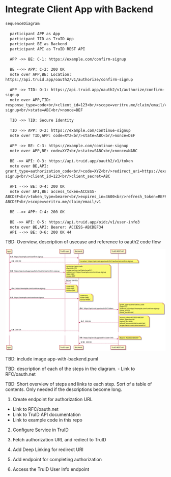 # Integrate Client App with Backend

<!--
TODO: Build script that generates .png from .puml files
TODO: Add very simple example backend and app, that demonstrates each of the steps below
TODO: Add build script that generates HTML from the markup
TODO: Include generated REST API documentation when building
TODO: add publish script that publishes to truid.app or to github.com pages
-->

```mermaid
sequenceDiagram

  participant APP as App
  participant TID as TruID App
  participant BE as Backend
  participant API as TruID REST API

  APP ->> BE: C-1: https://example.com/confirm-signup

  BE -->> APP: C-2: 200 OK
  note over APP,BE: Location: https://api.truid.app/oauth2/v1/authorize/confirm-signup

  APP ->> TID: O-1: https://api.truid.app/oauth2/v1/authorize/confirm-signup
  note over APP,TID: response_type=code<br/>client_id=123<br/>scope=veritru.me/claim/email/v1<br/>redirect_uri=https://example.com/continue-signup<br/>state=ABC<br/>nonce=DEF

  TID ->> TID: Secure Identity

  TID ->> APP: O-2: https://example.com/continue-signup
  note over TID,APP: code=XYZ<br/>state=ABC<br/>nonce=DEF

  APP ->> BE: C-3: https://example.com/continue-signup
  note over APP,BE: code=XYZ<br/>state=SABC<br/>nonce=NABC

  BE ->> API: O-3: https://api.truid.app/oauth2/v1/token
  note over BE,API: grant_type=authorization_code<br/>code=XYZ<br/>redirect_uri=https://example.com/continue-signup<br/>client_id=123<br/>client_secret=ABC

  API -->> BE: O-4: 200 OK
  note over API,BE: access_token=ACCESS-ABCDEF<br/>token_type=bearer<br/>expires_in=3600<br/>refresh_token=REFRESH-ABCDEF<br/>scope=veritru.me/claim/email/v1

  BE -->> APP: C:4: 200 OK

  BE ->> API: O-5: https://api.truid.app/oidc/v1/user-info3
  note over BE,API: Bearer: ACCESS-ABCDEF34
  API -->> BE: O-6: 200 OK 44
```

TBD: Overview, description of usecase and reference to oauth2 code flow

![app-with-backend-flow](images/app-with-backend-flow.svg)

TBD: include image app-with-backend.puml

TBD: description of each of the steps in the diagram. - Link to RFC/oauth.net

TBD: Short overview of steps and links to each step. Sort of a table of contents. Only needed if the descriptions become long.

1. Create endpoint for authorization URL
- Link to RFC/oauth.net
- Link to TruID API documentation
- Link to example code in this repo

2. Configure Service in TruID

3. Fetch authorization URL and rediect to TruID

4. Add Deep Linking for redirect URI

5. Add endpoint for completing authorization

6. Access the TruID User Info endpoint

